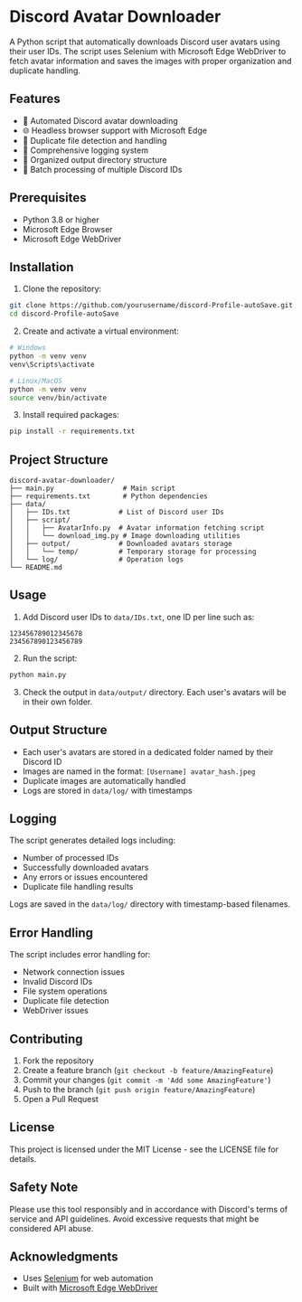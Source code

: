 # Discord Avatar Downloader

A Python script that automatically downloads Discord user avatars using their user IDs. The script uses Selenium with Microsoft Edge WebDriver to fetch avatar information and saves the images with proper organization and duplicate handling.

## Features

- 🤖 Automated Discord avatar downloading
- 🌐 Headless browser support with Microsoft Edge
- 🔄 Duplicate file detection and handling
- 📝 Comprehensive logging system
- 📁 Organized output directory structure
- 🎯 Batch processing of multiple Discord IDs

## Prerequisites

- Python 3.8 or higher
- Microsoft Edge Browser
- Microsoft Edge WebDriver

## Installation

1. Clone the repository:
```bash
git clone https://github.com/yourusername/discord-Profile-autoSave.git
cd discord-Profile-autoSave
```

2. Create and activate a virtual environment:
```bash
# Windows
python -m venv venv
venv\Scripts\activate

# Linux/MacOS
python -m venv venv
source venv/bin/activate
```

3. Install required packages:
```bash
pip install -r requirements.txt
```

## Project Structure

```
discord-avatar-downloader/
├── main.py                 # Main script
├── requirements.txt        # Python dependencies
├── data/
│   ├── IDs.txt            # List of Discord user IDs
│   ├── script/
│   │   ├── AvatarInfo.py  # Avatar information fetching script
│   │   └── download_img.py # Image downloading utilities
│   ├── output/            # Downloaded avatars storage
│   │   └── temp/          # Temporary storage for processing
│   └── log/               # Operation logs
└── README.md
```

## Usage

1. Add Discord user IDs to `data/IDs.txt`, one ID per line such as:
```
123456789012345678
234567890123456789
```

2. Run the script:
```bash
python main.py
```

3. Check the output in `data/output/` directory. Each user's avatars will be in their own folder.

## Output Structure

- Each user's avatars are stored in a dedicated folder named by their Discord ID
- Images are named in the format: `[Username] avatar_hash.jpeg`
- Duplicate images are automatically handled
- Logs are stored in `data/log/` with timestamps

## Logging

The script generates detailed logs including:
- Number of processed IDs
- Successfully downloaded avatars
- Any errors or issues encountered
- Duplicate file handling results

Logs are saved in the `data/log/` directory with timestamp-based filenames.

## Error Handling

The script includes error handling for:
- Network connection issues
- Invalid Discord IDs
- File system operations
- Duplicate file detection
- WebDriver issues

## Contributing

1. Fork the repository
2. Create a feature branch (`git checkout -b feature/AmazingFeature`)
3. Commit your changes (`git commit -m 'Add some AmazingFeature'`)
4. Push to the branch (`git push origin feature/AmazingFeature`)
5. Open a Pull Request

## License

This project is licensed under the MIT License - see the LICENSE file for details.

## Safety Note

Please use this tool responsibly and in accordance with Discord's terms of service and API guidelines. Avoid excessive requests that might be considered API abuse.

## Acknowledgments

- Uses [Selenium](https://www.selenium.dev/) for web automation
- Built with [Microsoft Edge WebDriver](https://developer.microsoft.com/en-us/microsoft-edge/tools/webdriver/)
